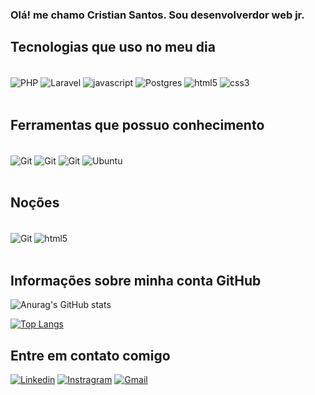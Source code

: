 ### Olá! me chamo Cristian Santos. Sou desenvolverdor web jr.

## Tecnologias que uso no meu dia

<div style="display: inline_block"><br>

  <img align="center" alt="PHP" src="	https://img.shields.io/badge/PHP-777BB4?style=for-the-badge&logo=php&logoColor=white">
  <img align="center" alt="Laravel" src="https://img.shields.io/badge/Laravel-FF2D20?style=for-the-badge&logo=laravel&logoColor=white">
  <img align="center" alt="javascript" src="https://img.shields.io/badge/JavaScript-F7DF1E?style=for-the-badge&logo=javascript&logoColor=black">
  <img align="center" alt="Postgres" src="https://img.shields.io/badge/PostgreSQL-316192?style=for-the-badge&logo=postgresql&logoColor=white">
  <img align="center" alt="html5" src="https://img.shields.io/badge/HTML5-E34F26?style=for-the-badge&logo=html5&logoColor=white">
  <img align="center" alt="css3" src="https://img.shields.io/badge/CSS3-1572B6?style=for-the-badge&logo=css3&logoColor=white">
</div><br>

## Ferramentas que possuo conhecimento

<div style="display: inline_block"><br>
<img align="center" alt="Git" src="https://img.shields.io/badge/-PHPStorm-181717?style=for-the-badge&logo=phpstorm&logoColor=white">
<img align="center" alt="Git" src="https://img.shields.io/badge/Visual_Studio-5C2D91?style=for-the-badge&logo=visual%20studio&logoColor=white">
  <img align="center" alt="Git" src="https://img.shields.io/badge/GIT-E44C30?style=for-the-badge&logo=git&logoColor=white">
  <img align="center" alt="Ubuntu" src="https://img.shields.io/badge/Ubuntu-E95420?style=for-the-badge&logo=ubuntu&logoColor=white">
  
</div><br>

## Noções
<div style="display: inline_block"><br>
<img align="center" alt="Git" src="https://img.shields.io/badge/jQuery-0769AD?style=for-the-badge&logo=jquery&logoColor=white">
<img align="center" alt="html5" src="https://img.shields.io/badge/Node.js-43853D?style=for-the-badge&logo=node.js&logoColor=white">
</div><br>

## Informações sobre minha conta GitHub

![Anurag's GitHub stats](https://github-readme-stats.vercel.app/api?username=cristian-santos&show_icons=true&theme=dracula)

[![Top Langs](https://github-readme-stats.vercel.app/api/top-langs/?username=cristian-santos&layout=compact)](https://github.com/anuraghazra/github-readme-stats)

## Entre em contato comigo
[![Linkedin](https://img.shields.io/badge/LinkedIn-0077B5?style=for-the-badge&logo=linkedin&logoColor=white)](https://www.linkedin.com/mwlite/in/jos%C3%A9-cristian-santos-santana-8599621b3)
[![Instragram](https://img.shields.io/badge/Instagram-E4405F?style=for-the-badge&logo=instagram&logoColor=white)](https://www.instagram.com/josecristian115/)
[![Gmail](https://img.shields.io/badge/Gmail-D14836?style=for-the-badge&logo=gmail&logoColor=white)](cristiansantosti@gmail.com)
